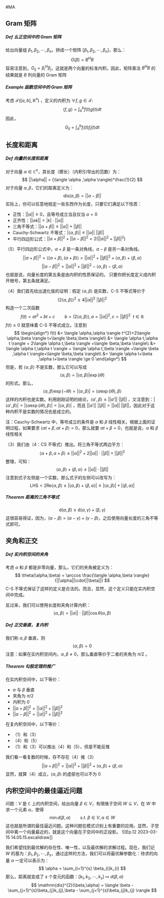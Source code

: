 #MA  

## Gram 矩阵

##### Def 幺正空间中的 Gram 矩阵
给出向量组 $\beta_{1},\beta_{2} ,\cdots,\beta_{n}$，拼成一个矩阵 $[\beta_{1},\beta_{2},\cdots ,\beta_{n}]$，那么：
$$
G(\beta) = B^{H}B
$$
容易注意到，$G_{ij} = \beta_{i}^{H}\beta_{j}$，这就是两个向量的标准内积。因此，矩阵乘法 $B^{H}B$ 的结果就是 $B$ 列向量的 Gram 矩阵 

##### Example 函数空间中的 Gram 矩阵
考虑 $\mathcal{F}([a,b],\mathbb{R}^{n})$ ，定义的内积为 $\forall f, g \in \mathcal{F}$:
$$
\langle  f,g \rangle  = \int_{a}^{b}f(t)g(t)dt
$$
因此，$$
G_{ij} = \int_{a}^{b}f_{i}(t) f_{j}(t) dt
$$
## 长度和距离

##### Def 向量的长度和距离
对于向量 $\alpha \in \mathbb{C}^{n}$，其长度（模长）（内积引导出的范数）为：
$$
||\alpha|| = (\langle  \alpha ,\alpha \rangle)^\frac{1}{2}
$$
对于向量 $\alpha ,\beta$，它们的距离定义为：
$$
\mathrm{dis}(\alpha ,\beta) = ||\alpha- \beta ||
$$
实际上，你可以任意地规定一些东西作为长度，只要它们满足以下性质：
- 正性：$||\alpha || \ge 0$，且等号成立当且仅当 $\alpha = 0$
- 正齐性：$||\alpha k|| = |k|\cdot||\alpha||$ 
- 三角不等式：$||\alpha+\beta|| \le ||\alpha||+||\beta||$ 
- Cauchy-Schwartz 不等式：$|\langle  \alpha,\beta \rangle| \le ||\alpha|| \ ||\beta||$
- 平行四边形公式：$||\alpha+\beta||^{2}+||\alpha-\beta||^{2} = 2 (||\alpha||^{2}+||\beta||^{2})$ 

（5）平行四边形公式中，$\alpha+\beta$ 是一条对角线，$\alpha-\beta$ 是另一条对角线。
$$
||\alpha+\beta||^{2} = \langle  (\alpha+\beta),(\alpha+\beta) \rangle = ||\alpha||^{2}+||\beta||^{2}+\langle  \alpha,\beta \rangle + \langle  \beta,\alpha \rangle
$$
$$
||\alpha-\beta||^{2} = ||\alpha||^{2}+||\beta||^{2} - \langle  \alpha,\beta \rangle - \langle  \beta,\alpha \rangle
$$
也就是说，向量长度的第五条是由内积的性质保证的。
只要你把长度定义成内积开根号，第五条就满足。

（4）我们首先给出退化版的证明：假定 $\langle  \alpha,\beta \rangle$ 是实数，C-S 不等式等价于
$$
(2\langle  \alpha,\beta \rangle)^{2} \le  4||\alpha||^{2}\ ||\beta||^{2}
$$
构造一个二次函数
$$
f(t) = at^{2}+bt +c \qquad b  =(2\langle  \alpha,\beta \rangle),a = ||\alpha||^{2},c = ||\beta||^{2} \ \ t \in \mathbb{R}
$$
$f (t) \ge 0$ 就意味着 C-S 不等式成立。注意到
$$
\begin{align*}
f(t) &= \langle  \alpha,\alpha \rangle t^{2}+2\langle  \alpha,\beta \rangle t+\langle  \beta,\beta \rangle\\
 &= \langle  \alpha t,\alpha t \rangle + 2\langle  \alpha t,\beta  \rangle +\langle  \beta,\beta \rangle\\
 &= \langle  \alpha t,\alpha t \rangle + \langle  \alpha t,\beta  \rangle +\langle  \beta ,\alpha t \rangle+\langle  \beta,\beta \rangle\\
 &= \langle  \alpha t+\beta ,\alpha t+\beta \rangle \ge 0
\end{align*}
$$
但是，若 $\langle  \alpha,\beta \rangle$ 不是实数，那么它可以写成
$$
\langle  \alpha,\beta \rangle = |\langle  \alpha,\beta \rangle| \exp (i \theta)
$$
的形式。那么，
$$
\langle  \alpha,\beta \rangle \exp(-i \theta) = |\langle  \alpha,\beta \rangle| = \langle  \alpha\exp (i \theta),\beta \rangle
$$
这样的内积也是实数。利用刚刚证明的结论，$\langle  \alpha',\beta \rangle \le ||\alpha'||\ ||\beta||$ ，又注意到：$|\langle  \alpha',\beta \rangle| = |\langle  \alpha\exp (i \theta),\beta \rangle| = |\langle  \alpha,\beta \rangle|$ ，而且 $||\alpha'||\ ||\beta||  = ||\alpha|| \ ||\beta||$，因此对于这种内积不是实数的情况也是成立的。

注：Cauchy-Schwartz 中，等号成立的条件是 $\alpha$ 和 $\beta$ 线性相关。根据上面的证明过程，如果要求 $\langle  \alpha t+\beta,\alpha t+\beta \rangle=0$，那么就要 $\alpha t+\beta=0$，也就是说，$\alpha$ 和 $\beta$ 线性相关

（3）我们由（4：CS 不等式）推出。将三角不等式两边平方：
$$
\langle  \alpha+\beta,\alpha+\beta \rangle \le ||\alpha||^{2}+2||\alpha||\cdot ||\beta|| +||\beta||^{2}
$$
整理，可知：
$$
\langle  \alpha,\beta \rangle + \langle  \beta,\alpha \rangle \leq ||\alpha||\cdot ||\beta||
$$
注意到式子左侧是一个实数，那么式子的左侧可以改写为：
$$
\mathrm{LHS} = 2\mathrm{Re}\langle  \alpha,\beta \rangle \le |\langle  \alpha,\beta \rangle+\langle  \beta,\alpha \rangle| \le |\langle  \alpha,\beta \rangle|+|\langle  \beta,\alpha \rangle|
$$

##### Theorem 距离的三角不等式
$$
\mathrm{d}(\alpha ,\beta ) \le \mathrm{d}(\alpha,\gamma)+\mathrm{(\beta,\gamma)}
$$
这很容易得证，因为，$(\alpha-\beta) = (\alpha-\gamma)+(\gamma-\beta)$，之后使用向量长度的三角不等式即可。

## 夹角和正交
##### Def 实内积空间的夹角
考虑 $\alpha$ 和 $\beta$ 都是非零向量，那么，它们的夹角被定义为：
$$
\theta(\alpha,\beta) = \arccos \frac{\langle  \alpha,\beta \rangle}{||\alpha||\cdot||\beta||}
$$
C-S 不等式保证了这样的定义是合法的。而且，显然，这个定义只能在实内积空间中完成。

反过来，我们可以使用长度和夹角计算内积：
$$
\langle  \alpha,\beta \rangle = ||\alpha|| \cdot ||\beta|| \cos \theta(\alpha,\beta)
$$

##### Def 正交垂直，复内积
我们称 $\alpha,\beta$ 垂直，则
$$
\langle  \alpha,\beta \rangle = 0
$$
注意：如果在实内积空间内，$\alpha,\beta \not = 0$，那么垂直等价于二者的夹角为 $\pi/2$ 。

##### Theorem 勾股定理的推广
在实内积空间中，以下等价：
- $\alpha$ 与 $\beta$ 垂直
- 夹角为 $\pi/2$ 
- 内积为 0
- $||\alpha+\beta||^{2}= ||\alpha||^{2}+||\beta||^{2}$
- $||\alpha-\beta||^{2}= ||\alpha||^{2}+||\beta||^{2}$

在复内积空间中，以下等价：
- （1）和（3）
- （4）和（5）
- （1）和（3）可以推出（4）和（5），但是不能反推

我们看一看复数的时候，存不存在（4）推（3）
$$
||\alpha+\beta||^{2} = ||\alpha||^{2}+||\beta||^{2} +\langle  \alpha,\beta \rangle +\langle  \beta,\alpha \rangle
$$
显然，就算（4）成立，$\langle  \alpha,\beta \rangle$ 的虚部也可以不为 0

## 内积空间中的最佳逼近问题
问题：$V$ 是 $\mathbb{C}$ 上的内积空间，给出向量 $\beta \in  V$，有限维子空间 $W \subseteq V$，在 $W$ 中求一个元素 $\alpha$，使得
$$
 \min d(\beta,\alpha)  \qquad s.t. \ \beta \in V,\alpha\in W
$$
这也就是所谓的最佳逼近问题。这种问题在模式识别上有重要的应用。显然，子空间中离一个向量最近的，就是这个向量在子空间中的正投影。
![[Ep.12 2023-03-15 14.05.15.excalidraw]]

我们希望找到最优解的存在性、唯一性，以及最优解的求解过程。现在，我们记 $W$ 的基为：$\beta_{1},\beta_{2},\cdots ,\beta_{s}$，通过这样的方法，我们可以将最优解参数化：待求的向量 $\alpha$ 一定可以表示为：
$$
\alpha = \sum_{i=1}^{s} \beta_{i}k_{i}
$$
那么，距离就变成了 $s$ 个变元的函数：$[k_{1}, k_{2},\cdots ,k_{s}] \mapsto d(\beta,\alpha)$  
$$
\mathrm{dis}^{2}(\beta,\alpha) = \langle  \beta - \sum_{j=1}^{s}\beta_{j}k_{j},\beta - \sum_{j=1}^{s}\beta_{j}k_{j} \rangle
$$



























